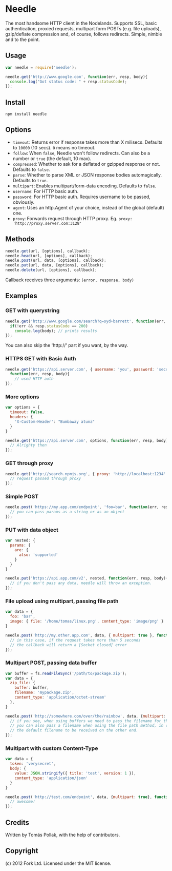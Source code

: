 Needle
======

The most handsome HTTP client in the Nodelands. Supports SSL, basic authentication, proxied
requests, multipart form POSTs (e.g. file uploads), gzip/deflate compression and, of course, follows 
redirects. Simple, nimble and to the point.

Usage
-----

``` js
var needle = require('needle');

needle.get('http://www.google.com', function(err, resp, body){
  console.log("Got status code: " + resp.statusCode);
});
```

Install
-----

```
npm install needle
```

Options
------

 - `timeout`: Returns error if response takes more than X milisecs. Defaults to `10000` (10 secs). `0` means no timeout.
 - `follow`: When `false`, Needle won't follow redirects. Can also be a number or `true` (the default, 10 max).
 - `compressed`: Whether to ask for a deflated or gzipped response or not. Defaults to `false`.
 - `parse`: Whether to parse XML or JSON response bodies automagically. Defaults to `true`.
 - `multipart`: Enables multipart/form-data encoding. Defaults to `false`.
 - `username`: For HTTP basic auth.
 - `password`: For HTTP basic auth. Requires username to be passed, obviously.
 - `agent`: Uses an http.Agent of your choice, instead of the global (default) one.
 - `proxy`: Forwards request through HTTP proxy. Eg. `proxy: 'http://proxy.server.com:3128'`

Methods
-------

``` js
needle.get(url, [options], callback);
needle.head(url, [options], callback);
needle.post(url, data, [options], callback);
needle.put(url, data, [options], callback);
needle.delete(url, [options], callback);
```
Callback receives three arguments: `(error, response, body)`

Examples
-------------

### GET with querystring

``` js
needle.get('http://www.google.com/search?q=syd+barrett', function(err, resp, body){
  if(!err && resp.statusCode == 200)
    console.log(body); // prints results
});
```

You can also skip the 'http://' part if you want, by the way.

### HTTPS GET with Basic Auth

``` js
needle.get('https://api.server.com', { username: 'you', password: 'secret' }, 
  function(err, resp, body){ 
    // used HTTP auth
});
```

### More options

``` js
var options = {
  timeout: false,
  headers: {
    'X-Custom-Header': "Bumbaway atuna"
  }
}

needle.get('https://api.server.com', options, function(err, resp, body){
  // Alrighty then
});
```

### GET through proxy

``` js
needle.get('http://search.npmjs.org', { proxy: 'http://localhost:1234' }, function(err, resp, body){
  // request passed through proxy
});
```

### Simple POST

``` js
needle.post('https://my.app.com/endpoint', 'foo=bar', function(err, resp, body){
  // you can pass params as a string or as an object
});
```

### PUT with data object

``` js
var nested: {
  params: {
    are: {
      also: 'supported'
    }
  }
}

needle.put('https://api.app.com/v2', nested, function(err, resp, body){
  // if you don't pass any data, needle will throw an exception.
});
```

### File upload using multipart, passing file path

``` js
var data = {
  foo: 'bar',
  image: { file: '/home/tomas/linux.png', content_type: 'image/png' }
}

needle.post('http://my.other.app.com', data, { multipart: true }, function(err, resp, body){
  // in this case, if the request takes more than 5 seconds
  // the callback will return a [Socket closed] error
});
```

### Multipart POST, passing data buffer

``` js
var buffer = fs.readFileSync('/path/to/package.zip');
var data = {
  zip_file: { 
    buffer: buffer, 
    filename: 'mypackage.zip', 
    content_type: 'application/octet-stream' 
  },
}

needle.post('http://somewhere.com/over/the/rainbow', data, {multipart: true}, function(err, resp, body){
  // if you see, when using buffers we need to pass the filename for the multipart body.
  // you can also pass a filename when using the file path method, in case you want to override
  // the default filename to be received on the other end.
});
```

### Multipart with custom Content-Type

``` js
var data = {
  token: 'verysecret',
  body: { 
    value: JSON.stringify({ title: 'test', version: 1 }),
    content_type: 'application/json'
  }
}

needle.post('http://test.com/endpoint', data, {multipart: true}, function(err, resp, body){
  // awesome!
});
```

Credits
-------

Written by Tomás Pollak, with the help of contributors.

Copyright
---------

(c) 2012 Fork Ltd. Licensed under the MIT license.
